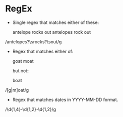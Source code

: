 # RegEx

* Single regex that matches either of these:

    antelope rocks out
    antelopes rock out

/antelopes?\srocks?\sout/g

* Regex that matches either of:

    goat
    moat

  but not:

    boat

/[g|m]oat/g

* Regex that matches dates in YYYY-MM-DD format.

/\d{1,4}-\d{1,2}-\d{1,2}/g